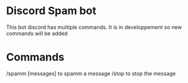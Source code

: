 # Discord Spam bot
This bot discord has multiple commands. It is in developpement so new commands will be added

# Commands

/spamm [messages] to spamm a message
/stop to stop the message
